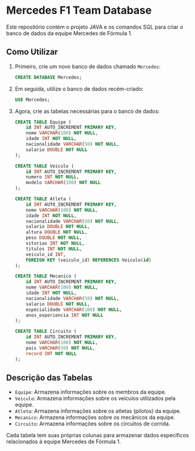 # Mercedes F1 Team Database

Este repositório contém o projeto JAVA e os comandos SQL para criar o banco de dados da equipe Mercedes de Fórmula 1.

## Como Utilizar

1. Primeiro, crie um novo banco de dados chamado `Mercedes`:

    ```sql
    CREATE DATABASE Mercedes;
    ```

2. Em seguida, utilize o banco de dados recém-criado:

    ```sql
    USE Mercedes;
    ```

3. Agora, crie as tabelas necessárias para o banco de dados:

    ```sql
    CREATE TABLE Equipe (
        id INT AUTO_INCREMENT PRIMARY KEY,
        nome VARCHAR(100) NOT NULL,
        idade INT NOT NULL,
        nacionalidade VARCHAR(50) NOT NULL,
        salario DOUBLE NOT NULL
    );

    CREATE TABLE Veiculo (
        id INT AUTO_INCREMENT PRIMARY KEY,
        numero INT NOT NULL,
        modelo VARCHAR(100) NOT NULL
    );

    CREATE TABLE Atleta (
        id INT AUTO_INCREMENT PRIMARY KEY,
        nome VARCHAR(100) NOT NULL,
        idade INT NOT NULL,
        nacionalidade VARCHAR(50) NOT NULL,
        salario DOUBLE NOT NULL,
        altura DOUBLE NOT NULL,
        peso DOUBLE NOT NULL,
        vitorias INT NOT NULL,
        titulos INT NOT NULL,
        veiculo_id INT,
        FOREIGN KEY (veiculo_id) REFERENCES Veiculo(id)
    );

    CREATE TABLE Mecanico (
        id INT AUTO_INCREMENT PRIMARY KEY,
        nome VARCHAR(100) NOT NULL,
        idade INT NOT NULL,
        nacionalidade VARCHAR(50) NOT NULL,
        salario DOUBLE NOT NULL,
        especialidade VARCHAR(100) NOT NULL,
        anos_experiencia INT NOT NULL
    );

    CREATE TABLE Circuito (
        id INT AUTO_INCREMENT PRIMARY KEY,
        nome VARCHAR(100) NOT NULL,
        pais VARCHAR(50) NOT NULL,
        record INT NOT NULL
    );
    ```

## Descrição das Tabelas

- `Equipe`: Armazena informações sobre os membros da equipe.
- `Veiculo`: Armazena informações sobre os veículos utilizados pela equipe.
- `Atleta`: Armazena informações sobre os atletas (pilotos) da equipe.
- `Mecanico`: Armazena informações sobre os mecânicos da equipe.
- `Circuito`: Armazena informações sobre os circuitos de corrida.

Cada tabela tem suas próprias colunas para armazenar dados específicos relacionados à equipe Mercedes de Fórmula 1.

